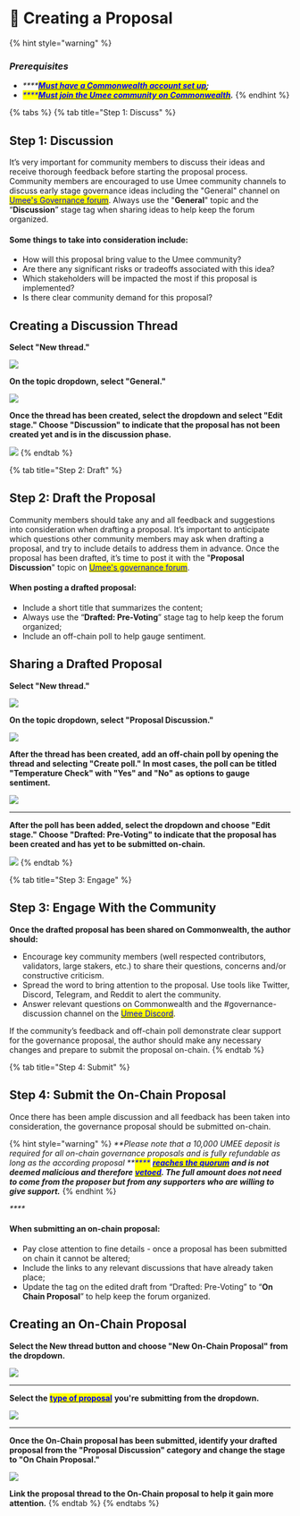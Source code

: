 # 📜 Creating a Proposal

{% hint style="warning" %}
### _Prerequisites_

* _****_[_<mark style="color:blue;">**Must have a Commonwealth account set up**</mark>_](https://docs.commonwealth.im/commonwealth/account-overview/creating-your-account)_**;**_
* _<mark style="color:blue;">****</mark>_[_<mark style="color:blue;">**Must join the Umee community on Commonwealth**</mark>_](https://commonwealth.im/umee/)_**.**_
{% endhint %}

{% tabs %}
{% tab title="Step 1: Discuss" %}
## Step 1: Discussion

It’s very important for community members to discuss their ideas and receive thorough feedback before starting the proposal process. Community members are encouraged to use Umee community channels to discuss early stage governance ideas including the "General" channel on [<mark style="color:blue;">Umee's Governance forum</mark>](https://commonwealth.im/umee/discussions/General). Always use the "**General**" topic and the “**Discussion**” stage tag when sharing ideas to help keep the forum organized.



#### **Some things to take into consideration include:**

* How will this proposal bring value to the Umee community?
* Are there any significant risks or tradeoffs associated with this idea?
* Which stakeholders will be impacted the most if this proposal is implemented?
* Is there clear community demand for this proposal?

## Creating a Discussion Thread

**Select "New thread."**

![](<../.gitbook/assets/new thread (1).png>)



**On the topic dropdown, select "General."**

![](<../.gitbook/assets/general topic.png>)



**Once the thread has been created, select the dropdown and select "Edit stage." Choose "Discussion" to indicate that the proposal has not been created yet and is in the discussion phase.**

![](<../.gitbook/assets/edit stage.png>)
{% endtab %}

{% tab title="Step 2: Draft" %}
## Step 2: Draft the Proposal

Community members should take any and all feedback and suggestions into consideration when drafting a proposal. It’s important to anticipate which questions other community members may ask when drafting a proposal, and try to include details to address them in advance. Once the proposal has been drafted, it’s time to post it with the "**Proposal Discussion**" topic on [<mark style="color:blue;">Umee's governance forum</mark>](https://commonwealth.im/umee).



#### **When posting a drafted proposal:**

* Include a short title that summarizes the content;
* Always use the “**Drafted: Pre-Voting**” stage tag to help keep the forum organized;
* Include an off-chain poll to help gauge sentiment.

## Sharing a Drafted Proposal

**Select "New thread."**

![](<../.gitbook/assets/new thread.png>)



**On the topic dropdown, select "Proposal Discussion."**

![](<../.gitbook/assets/proposal discussion topic.png>)



**After the thread has been created, add an off-chain poll by opening the thread and selecting "Create poll." In most cases, the poll can be titled "Temperature Check" with "Yes" and "No" as options to gauge sentiment.**

![](<../.gitbook/assets/create a poll.png>)

****

**After the poll has been added, select the dropdown and choose "Edit stage." Choose "Drafted: Pre-Voting" to indicate that the proposal has been created and has yet to be submitted on-chain.**

![](<../.gitbook/assets/edit stage (1).png>)
{% endtab %}

{% tab title="Step 3: Engage" %}
## **Step 3: Engage With the Community**

**Once the drafted proposal has been shared on Commonwealth, the author should:**

* Encourage key community members (well respected contributors, validators, large stakers, etc.) to share their questions, concerns and/or constructive criticism.
* Spread the word to bring attention to the proposal. Use tools like Twitter, Discord, Telegram, and Reddit to alert the community.
* Answer relevant questions on Commonwealth and the #governance-discussion channel on the [<mark style="color:blue;">Umee Discord</mark>](https://discord.gg/umee).

If the community’s feedback and off-chain poll demonstrate clear support for the governance proposal, the author should make any necessary changes and prepare to submit the proposal on-chain.
{% endtab %}

{% tab title="Step 4: Submit" %}
## **Step 4: Submit the On-Chain Proposal**

Once there has been ample discussion and all feedback has been taken into consideration, the governance proposal should be submitted on-chain.

{% hint style="warning" %}
_**Please note that a 10,000 UMEE deposit is required for all on-chain governance proposals and is fully refundable as long as the according proposal **<mark style="color:blue;">****</mark>_ [_<mark style="color:blue;">**reaches the quorum**</mark>_](https://docs.umee.cc/umee/overview/governance/governance-process#failure-to-reach-quorum) _**and is not deemed malicious and therefore**_ [_<mark style="color:blue;">**vetoed**</mark>_](https://docs.umee.cc/umee/overview/governance/governance-process#vetoed)_**. The full amount does not need to come from the proposer but from any supporters who are willing to give support.**_
{% endhint %}

_****_

#### When submitting an on-chain proposal:

* Pay close attention to fine details - once a proposal has been submitted on chain it cannot be altered;
* Include the links to any relevant discussions that have already taken place;
* Update the tag on the edited draft from “Drafted: Pre-Voting” to “**On Chain Proposal**” to help keep the forum organized.

## **Creating** an On-Chain Proposal

**Select the New thread button and choose "New On-Chain Proposal" from the dropdown.**

![](<../.gitbook/assets/new prop.png>)

****

**Select the** [<mark style="color:blue;">**type of proposal**</mark>](https://docs.umee.cc/umee/overview/governance/types-of-proposals) **you're submitting from the dropdown.**

![](<../.gitbook/assets/image (49).png>)

****

**Once the On-Chain proposal has been submitted, identify your drafted proposal from the "Proposal Discussion" category and change the stage to "On Chain Proposal."**&#x20;

![](<../.gitbook/assets/edit stage (2).png>)



**Link the proposal thread to the On-Chain proposal to help it gain more attention.**
{% endtab %}
{% endtabs %}

